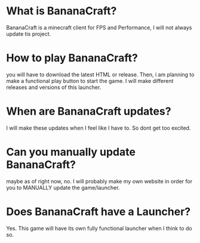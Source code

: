 
# What is BananaCraft?
BananaCraft is a minecraft client for FPS and Performance, I will not always update tis project.
# How to play BananaCraft?
you will have to download the latest HTML or release. Then, i am planning to make a functional play button to start the game. I will make different releases and versions of this launcher.
# When are BananaCraft updates?
I will make these updates when I feel like I have to. So dont get too excited.
# Can you manually update BananaCraft?
maybe as of right now, no. I will probably make my own website in order for you to MANUALLY update the game/launcher.
# Does BananaCraft have a Launcher?
Yes. This game will have its own fully functional launcher when I think to do so.
